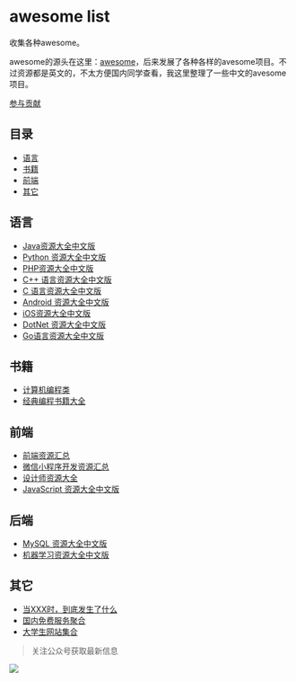 # awesome list

收集各种awesome。

awesome的源头在这里：[awesome](https://github.com/sindresorhus/awesome)，后来发展了各种各样的avesome项目。不过资源都是英文的，不太方便国内同学查看，我这里整理了一些中文的avesome项目。

[参与贡献](https://github.com/ityouknow/awesome-list/issues)

## 目录

- [语言](#语言)
- [书籍](#书籍)
- [前端](#前端)
- [其它](#其它)


## 语言

- [Java资源大全中文版](https://github.com/JingwenTian/awesome-php)  
- [Python 资源大全中文版](https://github.com/jobbole/awesome-python-cn)  
- [PHP资源大全中文版](https://github.com/jobbole/awesome-java-cn)  
- [C++ 语言资源大全中文版](https://github.com/jobbole/awesome-cpp-cn)  
- [C 语言资源大全中文版](https://github.com/jobbole/awesome-c-cn)  
- [Android 资源大全中文版](https://github.com/jobbole/awesome-android-cn)  
- [iOS资源大全中文版](https://github.com/jobbole/awesome-ios-cn)  
- [DotNet 资源大全中文版](https://github.com/jobbole/awesome-dotnet-cn)  
- [Go语言资源大全中文版](https://github.com/hyper0x/awesome-go-China/blob/master/zh_CN/README.md)  


## 书籍

- [计算机编程类](https://github.com/justjavac/free-programming-books-zh_CN)  
- [经典编程书籍大全](https://github.com/jobbole/awesome-programming-books)  


## 前端

- [前端资源汇总](https://github.com/helloqingfeng/Awsome-Front-End-learning-resource)  
- [微信小程序开发资源汇总](https://github.com/justjavac/awesome-wechat-weapp)  
- [设计师资源大全](https://github.com/jobbole/awesome-design-cn)  
- [JavaScript 资源大全中文版](https://github.com/jobbole/awesome-javascript-cn)  

## 后端

- [MySQL 资源大全中文版](https://github.com/jobbole/awesome-mysql-cn)  
- [机器学习资源大全中文版](https://github.com/jobbole/awesome-machine-learning-cn)  


## 其它

- [当XXX时，到底发生了什么](https://github.com/justjavac/what-happens-when-zh_CN)  
- [国内免费服务聚合](https://github.com/qinghuaiorg/free-for-dev-zh)  
- [大学生网站集合](https://github.com/Xuanwo/WebsitesForStudents)  




> 关注公众号获取最新信息

![](http://www.ityouknow.com/assets/images/keeppuresmile.jpg)
